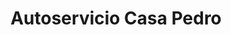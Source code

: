 ---
title: "Autoservicio Casa Pedro"
url: /almendralejo/autoservicio-casa-pedro/
shop: comodidad
---